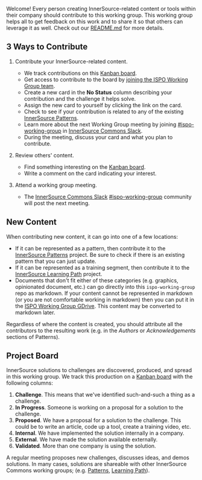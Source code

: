 Welcome!
Every person creating InnerSource-related content or tools within their company should contribute to this working group.
This working group helps all to get feedback on this work and to share it so that others can leverage it as well.
Check out our [README.md] for more details.

## 3 Ways to Contribute

1. Contribute your InnerSource-related content.

    * We track contributions on this [Kanban board].
    * Get access to contribute to the board by [joining the ISPO Working Group team].
    * Create a new card in the **No Status** column describing your contribution and the challenge it helps solve.
    * Assign the new card to yourself by clicking the link on the card.
    * Check to see if your contribution is related to any of the existing [InnerSource Patterns].
    * Learn more about the next Working Group meeting by joining [#ispo-working-group] in [InnerSource Commons Slack].
    * During the meeting, discuss your card and what you plan to contribute.

2. Review others' content.

    * Find something interesting on the [Kanban board].
    * Write a comment on the card indicating your interest.

3. Attend a working group meeting.

    * The [InnerSource Commons Slack] [#ispo-working-group] community will post the next meeting.

## New Content

When contributing new content, it can go into one of a few locations:

* If it can be represented as a pattern, then contribute it to the [InnerSource Patterns] project.
Be sure to check if there is an existing pattern that you can just update.
* If it can be represented as a training segment, then contribute it to the [InnerSource Learning Path] project.
* Documents that don't fit either of these categories (e.g. graphics, opinionated document, etc.) can go directly into this `ispo-working-group` repo as markdown.
If your content cannot be represented in markdown (or you are not comfortable working in markdown) then you can put it in the [ISPO Working Group GDrive].
This content may be converted to markdown later.

Regardless of where the content is created, you should attribute all the contributors to the resulting work (e.g. in the _Authors_ or _Acknowledgements_ sections of Patterns).
 
## Project Board

 InnerSource solutions to challenges are discovered, produced, and spread in this working group.
We track this production on a [Kanban board] with the following columns:

1. **Challenge**.  This means that we've identified such-and-such a thing as a challenge.
2. **In Progress**.  Someone is working on a proposal for a solution to the challenge.
3. **Proposed**.  We have a proposal for a solution to the challenge.
This could be to write an article, code up a tool, create a training video, etc.
1. **Internal**.  We have implemented the solution internally in a company.
1. **External**.  We have made the solution available externally.
1. **Validated**.  More than one company is using the solution.

A regular meeting proposes new challenges, discusses ideas, and demos solutions.
In many cases, solutions are shareable with other InnerSource Commons working groups; (e.g. [Patterns][InnerSource Patterns], [Learning Path][InnerSource Learning Path]).

[Kanban board]: https://github.com/orgs/InnerSourceCommons/projects/4/views/1
[joining the ISPO Working Group team]: https://github.com/InnerSourceCommons/ispo-working-group/issues/new/choose
[#ispo-working-group]: https://app.slack.com/client/T04PXKRM0/C04DT6NQX7G
[InnerSource Commons Slack]: https://innersourcecommons.org/slack
[README.md]: ./README.md
[InnerSource Learning Path]: https://github.com/InnerSourceCommons/InnerSourceLearningPath
[ISPO Working Group GDrive]: https://drive.google.com/drive/folders/1zhP_wQQFf1cIHnkTUZtBGuLhEUYXzvlC
[InnerSource Patterns]: https://github.com/InnerSourceCommons/InnerSourcePatterns#list-of-patterns
